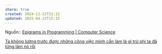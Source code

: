 ```yaml
---
share: true
created: 2024-11-22T21:12
updated: 2025-04-22T15:15
---
```

Nguồn:: [Epigrams in Programming | Computer Science](https://cpsc.yale.edu/epigrams-programming)

[Ta không lường trước được những công việc mình cần làm là gì trừ phi ta đã từng làm nó rồi](./Ta%20kh%C3%B4ng%20l%C6%B0%E1%BB%9Dng%20tr%C6%B0%E1%BB%9Bc%20%C4%91%C6%B0%E1%BB%A3c%20nh%E1%BB%AFng%20c%C3%B4ng%20vi%E1%BB%87c%20m%C3%ACnh%20c%E1%BA%A7n%20l%C3%A0m%20l%C3%A0%20g%C3%AC%20tr%E1%BB%AB%20phi%20ta%20%C4%91%C3%A3%20t%E1%BB%ABng%20l%C3%A0m%20n%C3%B3%20r%E1%BB%93i.md)